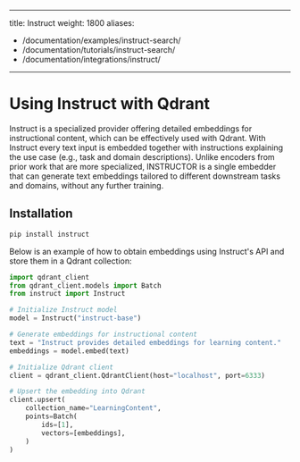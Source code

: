 
---
title: Instruct
weight: 1800
aliases:
  - /documentation/examples/instruct-search/
  - /documentation/tutorials/instruct-search/
  - /documentation/integrations/instruct/ 
---

# Using Instruct with Qdrant 

Instruct is a specialized provider offering detailed embeddings for instructional content, which can be effectively used with Qdrant. With Instruct every text input is embedded together with instructions explaining the use case (e.g., task and domain descriptions). Unlike encoders from prior work that are more specialized, INSTRUCTOR is a single embedder that can generate text embeddings tailored to different downstream tasks and domains, without any further training. 

## Installation

```bash
pip install instruct
```

Below is an example of how to obtain embeddings using Instruct's API and store them in a Qdrant collection:

```python
import qdrant_client
from qdrant_client.models import Batch
from instruct import Instruct

# Initialize Instruct model
model = Instruct("instruct-base")

# Generate embeddings for instructional content
text = "Instruct provides detailed embeddings for learning content."
embeddings = model.embed(text)

# Initialize Qdrant client
client = qdrant_client.QdrantClient(host="localhost", port=6333)

# Upsert the embedding into Qdrant
client.upsert(
    collection_name="LearningContent",
    points=Batch(
        ids=[1],
        vectors=[embeddings],
    )
)

```
